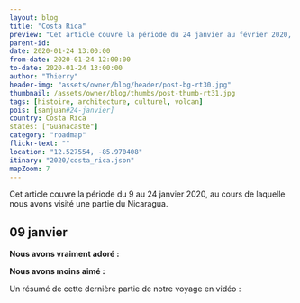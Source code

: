 ```yaml
---
layout: blog
title: "Costa Rica"
preview: "Cet article couvre la période du 24 janvier au février 2020, au cours de laquelle nous avons traversé et visité le Honduras…"
parent-id:
date: 2020-01-24 13:00:00
from-date: 2020-01-24 12:00:00
to-date: 2020-01-24 13:00:00
author: "Thierry"
header-img: "assets/owner/blog/header/post-bg-rt30.jpg"
thumbnail: /assets/owner/blog/thumbs/post-thumb-rt31.jpg
tags: [histoire, architecture, culturel, volcan]
pois: [sanjuan#24-janvier]
country: Costa Rica
states: ["Guanacaste"]
category: "roadmap"
flickr-text: ""
location: "12.527554, -85.970408"
itinary: "2020/costa_rica.json"
mapZoom: 7
---
```


Cet article couvre la période du 9 au 24 janvier 2020, au cours de laquelle nous avons visité une partie du Nicaragua.

## 09 janvier

**Nous avons vraiment adoré :**

**Nous avons moins aimé :**

Un résumé de cette dernière partie de notre voyage en vidéo :
